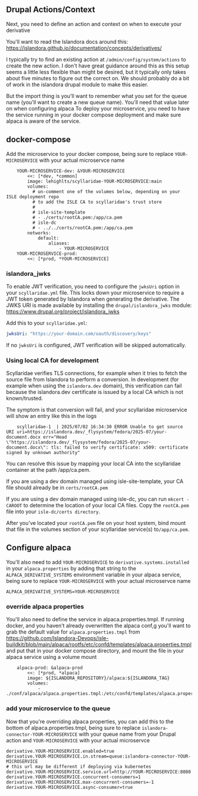 ## Drupal Actions/Context

Next, you need to define an action and context on when to execute your derivative

You'll want to read the Islandora docs around this: https://islandora.github.io/documentation/concepts/derivatives/

I typically try to find an existing action at `/admin/config/system/actions` to create the new action. I don't have great guidance around this as this setup seems a little less flexible than might be desired, but it typically only takes about five minutes to figure out the correct on. We should probably do a bit of work in the islandora drupal module to make this easier.

But the import thing is you'll want to remember what you set for the queue name (you'll want to create a new queue name). You'll need that value later on when configuring alpaca
To deploy your microservice, you need to have the service running in your docker compose deployment and make sure alpaca is aware of the service.

## docker-compose

Add the microservice to your docker compose, being sure to replace `YOUR-MICROSERVICE` with your actual microservce name

```
    YOUR-MICROSERVICE-dev: &YOUR-MICROSERVICE
        <<: [*dev, *common]
        image: lehighlts/scyllaridae-YOUR-MICROSERVICE:main
        volumes:
          # un-comment one of the volumes below, depending on your ISLE deployment repo
          # to add the ISLE CA to scyllaridae's trust store
          #
          # isle-site-template
          # - ./certs/rootCA.pem:/app/ca.pem
          # isle-dc
          # - ../../certs/rootCA.pem:/app/ca.pem
        networks:
            default:
                aliases:
                    - YOUR-MICROSERVICE
    YOUR-MICROSERVICE-prod:
        <<: [*prod, *YOUR-MICROSERVICE]
```

### islandora_jwks

To enable JWT verification, you need to configure the `jwksUri` option in your `scyllaridae.yml` file. This locks down your microservice to require a JWT token generated by Islandora when generating the derivative. The JWKS URI is made available by installing the `drupal/islandora_jwks` module: https://www.drupal.org/project/islandora_jwks

Add this to your `scyllaridae.yml`:

```yaml
jwksUri: "https://your-domain.com/oauth/discovery/keys"
```

If no `jwksUri` is configured, JWT verification will be skipped automatically.

### Using local CA for development

Scyllaridae verifies TLS connections, for example when it tries to fetch the source file from Islandora to perform a conversion. In development (for example when using the `islandora.dev` domain), this verification can fail because the islandora.dev certificate is issued by a local CA which is not known/trusted.

The symptom is that conversion will fail, and your scyllaridae microservice will show an entry like this in the logs

```
    scyllaridae-1  | 2025/07/02 16:34:30 ERROR Unable to get source URI uri=https://islandora.dev/_flysystem/fedora/2025-07/your-document.docx err="Head \"https://islandora.dev/_flysystem/fedora/2025-07/your-document.docx\": tls: failed to verify certificate: x509: certificate signed by unknown authority"
```

You can resolve this issue by mapping your local CA into the scyllaridae container at the path /app/ca.pem.

If you are using a dev domain managed using isle-site-template, your CA file should already be in `certs/rootCA.pem`

If you are using a dev domain managed using isle-dc, you can run `mkcert -CAROOT` to determine the location of your local CA files. Copy the `rootCA.pem` file into your `isle-dc/certs directory`.

After you've located your `rootCA.pem` file on your host system, bind mount that file in the volumes section of your scyllaridae service(s) to`/app/ca.pem`.

## Configure alpaca

You'll also need to add `YOUR-MICROSERVICE` to `derivative.systems.installed` in your `alpaca.properties` by adding that string to the `ALPACA_DERIVATIVE_SYSTEMS` environment variable in your alpaca service, being sure to replace `YOUR-MICROSERVICE` with your actual microservce name

```
ALPACA_DERIVATIVE_SYSTEMS=YOUR-MICROSERVICE
```

### override alpaca properties

You'll also need to define the service in alpaca.properties.tmpl. If running docker, and you haven't already overwritten the alpaca conf,g you'll want to grab the default value for `alpaca.properties.tmpl` from https://github.com/Islandora-Devops/isle-buildkit/blob/main/alpaca/rootfs/etc/confd/templates/alpaca.properties.tmpl and put that in your docker compose directory, and mount the file in your alpaca service using a volume mount

```
    alpaca-prod: &alpaca-prod
        <<: [*prod, *alpaca]
        image: ${ISLANDORA_REPOSITORY}/alpaca:${ISLANDORA_TAG}
        volumes:
            - ./conf/alpaca/alpaca.properties.tmpl:/etc/confd/templates/alpaca.properties.tmpl:r
```

### add your microservice to the queue

Now that you're overriding alpaca properties, you can add this to the bottom of alpaca.properties.tmpl, being sure to replace `islandora-connector-YOUR-MICROSERVICE` with your queue name from your Drupal action and `YOUR-MICROSERVICE` with your actual microservce

```
derivative.YOUR-MICROSERVICE.enabled=true
derivative.YOUR-MICROSERVICE.in.stream=queue:islandora-connector-YOUR-MICROSERVICE
# this url may be different if deploying via kubernetes
derivative.YOUR-MICROSERVICE.service.url=http://YOUR-MICROSERVICE:8080
derivative.YOUR-MICROSERVICE.concurrent-consumers=1
derivative.YOUR-MICROSERVICE.max-concurrent-consumers=-1
derivative.YOUR-MICROSERVICE.async-consumer=true
```
